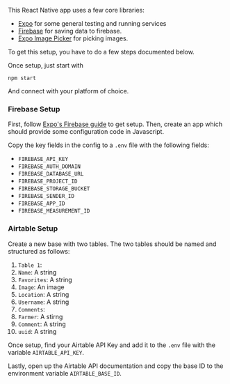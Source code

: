 This React Native app uses a few core libraries:
  - [Expo](https://docs.expo.dev/) for some general testing and running services
  - [Firebase](https://docs.expo.dev/guides/using-firebase/?redirected) for
    saving data to firebase.
  - [Expo Image Picker](https://docs.expo.dev/versions/latest/sdk/imagepicker/)
    for picking images.

To get this setup, you have to do a few steps documented below.

Once setup, just start with

```
npm start
```

And connect with your platform of choice.

### Firebase Setup

First, follow
[Expo's Firebase guide](https://docs.expo.dev/versions/latest/sdk/imagepicker/)
to get setup.  Then, create an app which should provide some configuration code
in Javascript.

Copy the key fields in the config to a `.env` file with the following fields:
-  `FIREBASE_API_KEY`
-  `FIREBASE_AUTH_DOMAIN`
-  `FIREBASE_DATABASE_URL`
-  `FIREBASE_PROJECT_ID`
-  `FIREBASE_STORAGE_BUCKET`
-  `FIREBASE_SENDER_ID`
-  `FIREBASE_APP_ID`
-  `FIREBASE_MEASUREMENT_ID`

### Airtable Setup

Create a new base with two tables.  The two tables should be named and structured as follows:

1.  `Table 1`:
  1.  `Name`: A string
  1.  `Favorites`: A string
  1.  `Image`: An image
  1.  `Location`: A string
  1.  `Username`: A string
1.  `Comments`:
  1.  `Farmer`: A stirng
  1.  `Comment`: A string
  1.  `uuid`: A string

Once setup, find your Airtable API Key and add it to the `.env` file with the
variable `AIRTABLE_API_KEY`.

Lastly, open up the Airtable API documentation and copy the base ID to the environment variable `AIRTABLE_BASE_ID`.
